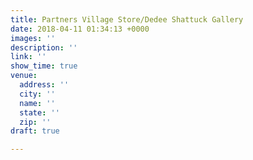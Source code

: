 ```yaml
---
title: Partners Village Store/Dedee Shattuck Gallery
date: 2018-04-11 01:34:13 +0000
images: ''
description: ''
link: ''
show_time: true
venue:
  address: ''
  city: ''
  name: ''
  state: ''
  zip: ''
draft: true

---
```

